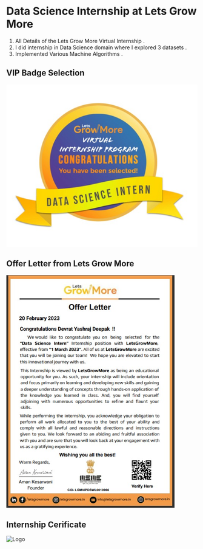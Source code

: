 # Data Science Internship at Lets Grow More

1.   All Details of the Lets Grow More Virtual Internship .
2.   I did internship in Data Science domain where I explored 3 datasets  . 
3.   Implemented Various Machine Algorithms .

## VIP Badge Selection

  
  ![Logo](https://github.com/yashraj9011/LGM-Data-Science-Internship/blob/main/Web%20capture_6-10-2023_16535_.jpeg)

##  Offer Letter from Lets Grow More
![Logo](https://github.com/yashraj9011/LGM-Data-Science-Internship/blob/main/Web%20capture_6-10-2023_17453_.jpeg)

## Internship Cerificate 

![Logo](https://github.com/yashraj9011/IBM-Internship-TEAM-AI16-ENIGMA/blob/main/LGM%20Data%20Science%20certificate.png)   

                                         
